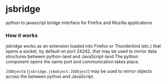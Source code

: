 # jsbridge

python to javascript bridge interface for Firefox and Mozilla
applications

### How it works

jsbridge works as an extension loaded into Firefox or Thunderbird
(etc.) that opens a socket, by default on port 24242, that 
may be used to mirror data structures between python-land and JavaScript-land
The python component opens the same port and communication takes place.

`JSObject`s (`jsbridge.jsbobject:JSObject`) may be used to mirror
objects across the between python and JavaScript.
